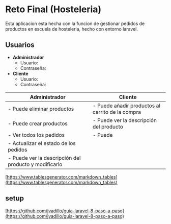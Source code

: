 # Reto Final (Hosteleria)

Esta aplicacion esta hecha con la funcion de gestionar pedidos de productos en escuela de hosteleria, hecho con entorno laravel.

## Usuarios
- **Administrador**
    - Usuario:
    - Contraseña: 
- **Cliente**
    - Usuario:
    - Contraseña: 


| **Administrador**                                     | **Cliente**                                      |
|-------------------------------------------------------|--------------------------------------------------|
| - Puede eliminar productos                            | - Puede añadir productos al carrito de la compra |
| - Puede crear productos                               | - Puede ver la descripción del producto          |
| - Ver todos los pedidos                               | - Puede                                          |
| - Actualizar el estado de los pedidos                 |                                                  |
| - Puede ver la descripción del producto y modificarlo |                                                  |

[https://www.tablesgenerator.com/markdown_tables](https://www.tablesgenerator.com/markdown_tables)


## setup

[https://github.com/jvadillo/guia-laravel-8-paso-a-paso](https://github.com/jvadillo/guia-laravel-8-paso-a-paso)



